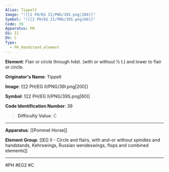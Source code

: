 ```yaml
---
Alias: Tippelt
Image: "![[2 PH/EG II/PNG/39I.png|200]]"
Symbol: "![[2 PH/EG II/PNG/39S.png|60]]"
Code: 39
Apparatus: PH
EG: II
DV: C
Type:
  - PH_Handstand_element
---
```

**Element**: Flair or circle through hdst. (with or without 1⁄2 t.) and lower to flair or circle.

**Originator's Name**: Tippelt

**Image**:
![[2 PH/EG II/PNG/39I.png|200]]

**Symbol**:
![[2 PH/EG II/PNG/39S.png|60]]

**Code Identification Number**: 39

>**Difficulty Value**: C

___
**Apparatus**: [[Pommel Horse]]

**Element Group**: [[EG II - Circle and flairs, with and-or without spindles and handstands, Kehrswings, Russian wendeswings, flops and combined elements]]
___
#PH #EG2 #C
